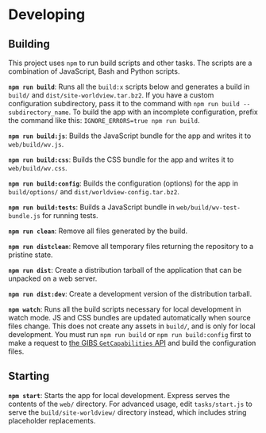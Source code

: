 # Developing

## Building

This project uses `npm` to run build scripts and other tasks. The scripts are a
combination of JavaScript, Bash and Python scripts.

**`npm run build`**: Runs all the `build:x` scripts below and generates a build
in `build/` and `dist/site-worldview.tar.bz2`. If you have a custom configuration
subdirectory, pass it to the command with `npm run build -- subdirectory_name`.
To build the app with an incomplete configuration, prefix the command like this:
`IGNORE_ERRORS=true npm run build`.

**`npm run build:js`**: Builds the JavaScript bundle for the app and writes it
to `web/build/wv.js`.

**`npm run build:css`**: Builds the CSS bundle for the app and writes it to
`web/build/wv.css`.

**`npm run build:config`**: Builds the configuration (options) for the app in
`build/options/` and `dist/worldview-config.tar.bz2`.

**`npm run build:tests`**: Builds a JavaScript bundle in `web/build/wv-test-bundle.js`
for running tests.

**`npm run clean`**: Remove all files generated by the build.

**`npm run distclean`**: Remove all temporary files returning the repository
to a pristine state.

**`npm run dist`**: Create a distribution tarball of the application that
can be unpacked on a web server.

**`npm run dist:dev`**: Create a development version of the distribution
tarball.

**`npm watch`**: Runs all the build scripts necessary for local development in watch
mode. JS and CSS bundles are updated automatically when source files change.
This does not create any assets in `build/`, and is only for local development.
You must run `npm run build` or `npm run build:config` first to make a request
to [the GIBS `GetCapabilities` API](https://wiki.earthdata.nasa.gov/display/GIBS/GIBS+API+for+Developers) and
build the configuration files.

## Starting

**`npm start`**: Starts the app for local development. Express serves the
contents of the `web/` directory. For advanced usage, edit `tasks/start.js` to
serve the `build/site-worldview/` directory instead, which includes string
placeholder replacements.
